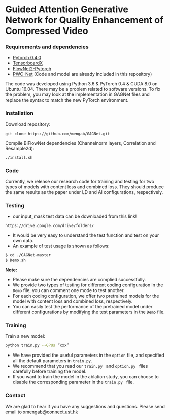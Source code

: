 # Guided Attention Generative Network for Quality Enhancement of Compressed Video

### Requirements and dependencies

- [Pytorch 0.4.0](https://pytorch.org/)
- [TensorboardX](https://github.com/lanpa/tensorboardX)
- [FlowNet2-Pytorch](https://github.com/mengab/flownet2-pytorch)
- [PWC-Net](https://github.com/mengab/PWC-Net) (Code and model are already included in this repository)

The code was developed using Python 3.6 & PyTorch 0.4 & CUDA 8.0 on Ubuntu 16.04. There may be a problem related to software versions. To fix the problem, you may look at the implementation in GAGNet files and replace the syntax to match the new PyTorch environment.

### Installation
Download repository:

    git clone https://github.com/mengab/GAGNet.git

Compile BiFlowNet dependencies (Channelnorm layers, Correlation and Resample2d):

    ./install.sh


### Code
Currently, we release our research code for training and testing for two types of models with content loss and combined loss. They should produce the same results as the paper under LD and AI configurations, respectively.

### Testing
* our input_mask test data can be downloaded from this link!
```
https://drive.google.com/drive/folders/
```

* It would be very easy to understand the test function and test on your own data.
* An example of test usage is shown as follows:
```bash 
$ cd ./GAGNet-master
$ Demo.sh
```
**Note:** 
* Please make sure the dependencies are complied successfully. 
* We provide two types of testing for different coding configuration in the `Demo` file, you can comment one mode to test another. 
* For each coding configuration, we offer two pretrained models for the model with content loss and combined loss, respectively. 
* You can easily test the performance of the pretrained model under different configurations by modifying the test parameters in the `Demo` file.


### Training

Train a new model:
```bash
python train.py --GPUs “xxx”
```

* We have provided the useful parameters in the `option` file, and specified all the default parameters in `train.py`. 
* We recommend that you read our `train.py ` and `option.py ` files carefully before training the model. 
* If you want to train the model in the ablation study, you can choose to disable the corresponding parameter in the `train.py ` file. 


### Contact
We are glad to hear if you have any suggestions and questions. 
Please send email to xmengab@connect.ust.hk
